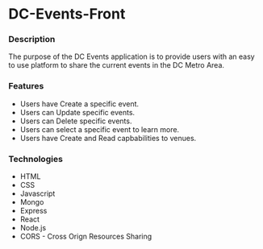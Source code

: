 

# DC-Events-Front

### Description
The purpose of the DC Events application is to provide users with an easy to use platform to share the current events in the DC Metro Area.

### Features

* Users have Create a specific event.
* Users can Update specific events.
* Users can Delete specific events.
* Users can select a specific event to learn more.
* Users have Create and Read capbabilities to venues.

### Technologies

* HTML
* CSS
* Javascript
* Mongo
* Express
* React
* Node.js
* CORS - Cross Orign Resources Sharing
